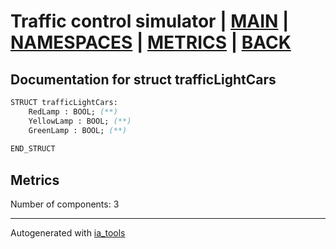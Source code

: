 # Traffic control simulator | [MAIN] | [NAMESPACES] | [METRICS] | [BACK]  

## Documentation for struct trafficLightCars  

```pascal
STRUCT trafficLightCars:
    RedLamp : BOOL; (**)
    YellowLamp : BOOL; (**)
    GreenLamp : BOOL; (**)
  
END_STRUCT
```

## Metrics  

Number of components: 3  

---
Autogenerated with [ia_tools](https://github.com/tkucic/ia_tools)  

[MAIN]: ../../../../index_st.md
[NAMESPACES]: ../../nsList_st.md
[METRICS]: ../../../metrics_st.md
[BACK]: ../nsMain_st.md
